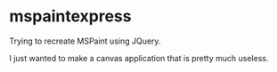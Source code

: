 # mspaintexpress
Trying to recreate MSPaint using JQuery.

I just wanted to make a canvas application that is pretty much useless.
